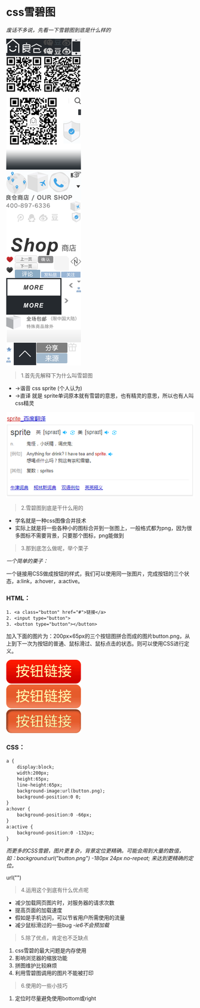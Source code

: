 # css雪碧图

*废话不多说，先看一下雪碧图到底是什么样的*

![what is it](img/download.png)

> 1.首先先解释下为什么叫雪碧图

* ->谐音 css sprite (个人认为)
* ->直译 就是 sprite单词原本就有雪碧的意思，也有精灵的意思，所以也有人叫css精灵

 ![why call it sprite](img/1.png)

 > 2.雪碧图到底是干什么用的
 
* 学名就是一种css图像合并技术
* 实际上就是将一些各种小的图标合并到一张图上，一般格式都为png，因为很多图标不需要背景，只要那个图标，png能做到

> 3.那到底怎么做呢，举个栗子

*一个简单的栗子：*

一个链接用CSS做成按钮的样式，我们可以使用同一张图片，完成按钮的三个状态，a:link，a:hover，a:active。

### HTML：
```
1. <a class="button" href="#">链接</a>
2. <input type="button">
3. <button type="button"></button>
```

加入下面的图片为：200px×65px的三个按钮图拼合而成的图片button.png，从上到下一次为按钮的普通、鼠标滑过、鼠标点击的状态。则可以使用CSS进行定义。

![a simple example](img/button.png)


### CSS：

```
a {
    display:block; 
    width:200px; 
    height:65px; 
    line-height:65px; 
    background-image:url(button.png);
    background-position:0 0;
}
a:hover {
    background-position:0 -66px; 
}
a:active {
    background-position:0 -132px; 
}
```

*而更多的CSS雪碧，图片更复杂，背景定位更精确。可能会用到大量的数值，如：background:url("button.png") -180px 24px no-repeat; 来达到更精确的定位。*

url("")

> 4.运用这个到底有什么优点呢

* 减少加载网页图片时，对服务器的请求次数
* 提高页面的加载速度
* 假如是手机访问，可以节省用户所需使用的流量
* 减少鼠标滑过的一些bug   -*ie6不会预加载*


> 5.除了优点，肯定也不乏缺点

1. css雪碧的最大问题是内存使用
2. 影响浏览器的缩放功能
3. 拼图维护比较麻烦
4. 利用雪碧图调用的图片不能被打印

> 6.使用的一些小技巧

1. 定位时尽量避免使用bottom或right











